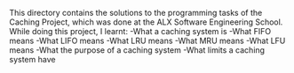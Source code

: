 This directory contains the solutions to the programming tasks of the Caching Project, which was done at the ALX Software Engineering School. While doing this project, I learnt:
-What a caching system is
-What FIFO means
-What LIFO means
-What LRU means
-What MRU means
-What LFU means
-What the purpose of a caching system
-What limits a caching system have
